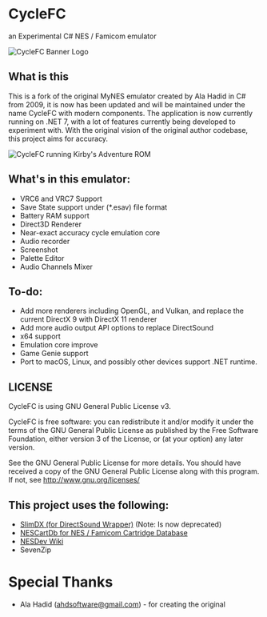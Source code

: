 # CycleFC
an Experimental C# NES / Famicom emulator

![CycleFC Banner Logo](https://media.discordapp.net/attachments/1160298927879368734/1161292439970123806/Banner.png?ex=6537c4dd&is=65254fdd&hm=75a5394870a0de073ee1dc96ed34e4815fe7570a9f3c62078ce35458149a0163&=&width=1237&height=493)

## What is this
This is a fork of the original MyNES emulator created by Ala Hadid in C# from 2009, it is now has been updated and will be maintained under the name CycleFC with modern components. The application is now currently running on .NET 7, with a lot of features currently being developed to experiment with. With the original vision of the original author codebase, this project aims for accuracy.

![CycleFC running Kirby's Adventure ROM](https://media.discordapp.net/attachments/1160298927879368734/1161362869179388086/image.png?ex=65380675&is=65259175&hm=c8d0efcb1dccbece9a71b076c004fd3805731dff3776e0769b8cf68091772b9e&=&width=655&height=618)

## What's in this emulator:
- VRC6 and VRC7 Support
- Save State support under (*.esav) file format
- Battery RAM support
- Direct3D Renderer
- Near-exact accuracy cycle emulation core
- Audio recorder
- Screenshot
- Palette Editor
- Audio Channels Mixer

## To-do:
- Add more renderers including OpenGL, and Vulkan, and replace the current DirectX 9 with DirectX 11 renderer
- Add more audio output API options to replace DirectSound
- x64 support
- Emulation core improve
- Game Genie support
- Port to macOS, Linux, and possibly other devices support .NET runtime.

## LICENSE
CycleFC is using GNU General Public License v3.

CycleFC is free software: you can redistribute it and/or modify it under the terms of the GNU General Public License as published by the Free Software Foundation, either version 3 of the License, or (at your option) any later version.

See the GNU General Public License for more details. You should have received a copy of the GNU General Public License along with this program. If not, see http://www.gnu.org/licenses/


## This project uses the following:
- [SlimDX (for DirectSound Wrapper)](https://github.com/SlimDX/slimdx) (Note: Is now deprecated)
- [NESCartDb for NES / Famicom Cartridge Database](https://nescartdb.com/)
- [NESDev Wiki](https://www.nesdev.org/wiki/Nesdev_Wiki)
- SevenZip

# Special Thanks
- Ala Hadid (ahdsoftware@gmail.com) - for creating the original

